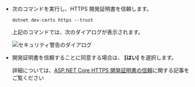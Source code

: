 * 次のコマンドを実行し、HTTPS 開発証明書を信頼します。

  ```console
  dotnet dev-certs https --trust
  ```

  上記のコマンドでは、次のダイアログが表示されます。

  ![セキュリティ警告のダイアログ](~/getting-started/_static/cert.png)

* 開発証明書を信頼することに同意する場合は、 **[はい]** を選択します。

  詳細については、[ASP.NET Core HTTPS 開発証明書の信頼](xref:security/enforcing-ssl#trust-the-aspnet-core-https-development-certificate-on-windows-and-macos)に関する記事をご覧ください
  
